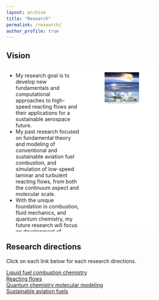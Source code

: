 ```yaml
---
layout: archive
title: "Research"
permalink: /research/
author_profile: true
---
```


## Vision

<div class="row">
<style>
* {
  box-sizing: border-box;
}
.column {
  float: left;
  padding: 2px;
  height: 450px; 
}
.left {
  width: 50%;
}
.right {
  width: 50%;
}
.row:after {
  content: "";
  display: table;
  clear: both;
}
</style>
  <div class="column left" style="background-color:rgb(255,255,255);">
    <ul>
      <li>
        My research goal is to develop new fundamentals and computational approaches to high-speed reacting flows and their applications for a sustainable aerospace future.  
      </li>
      <li>
        My past research focused on fundamental theory and modeling of conventional and sustainable aviation fuel combustion, and simulation of low-speed laminar and turbulent reacting flows, from both the continuum aspect and molecular scale. 
      </li>
      <li>
        With the unique foundation in combustion, fluid mechanics, and quantum chemistry, my future research will focus on development of multiscale computational methods integrating <em>ab initio</em> molecular modeling, chemical kinetic modeling, and turbulence-resolved flow simulations for high-speed reacting flow studies. 
      </li>
    </ul>
  </div>
  <div class="column right" style="background-color:rgb(255,255,255);">
    <ul>
      <figure>
        <img src="/images/research/ResearchVision.png" alt="Research Vision" style="width:100%">
      </figure>
    </ul>
  </div>
</div>

## Research directions
<p>Click on each link below for each research directions.</p>
<a href="/research/research_hychem/" target="_blank" rel="noopener noreferrer">Liquid fuel combustion chemistry</a> <br>
<a href="/research/research_reactingflow/" target="_blank" rel="noopener noreferrer">Reacting flows</a> <br>
<a href="/research/research_abinitio/" target="_blank" rel="noopener noreferrer">Quantum chemistry molecular modeling</a> <br>
<a href="/research/research_saf/" target="_blank" rel="noopener noreferrer">Sustainable aviation fuels</a> <br>

<!---
{% include base_path %}

{% for post in site.research reversed %}
  {% include archive-single.html %}
{% endfor %}
--->
